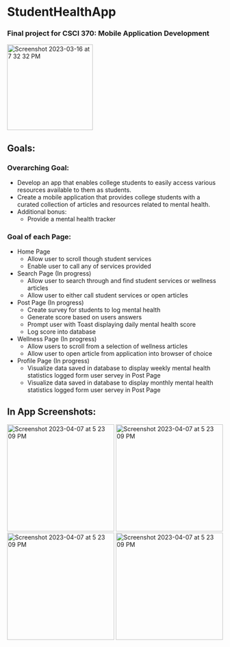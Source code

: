 # StudentHealthApp
### Final project for CSCI 370: Mobile Application Development

<img width="200" alt="Screenshot 2023-03-16 at 7 32 32 PM" src="https://user-images.githubusercontent.com/75393933/230697208-bdfce1fd-1132-4b4c-9d1a-44e90280b3ed.png">

## Goals: 
### Overarching Goal:
- Develop an app that enables college students to easily access various resources available to them as students.
- Create a mobile application that provides college students with a curated collection of articles and resources related to mental health.
- Additional bonus: 
  - Provide a mental health tracker 
### Goal of each Page: 
- Home Page
  - Allow user to scroll though student services
  - Enable user to call any of services provided
- Search Page (In progress)
  - Allow user to search through and find student services or wellness articles
  - Allow user to either call student services or open articles
- Post Page (In progress)
  - Create survey for students to log mental health
  - Generate score based on users answers
  - Prompt user with Toast displaying daily mental health score
  - Log score into database
- Wellness Page (In progress)
  - Allow users to scroll from a selection of wellness articles
  - Allow user to open article from application into browser of choice
- Profile Page (In progress)
  - Visualize data saved in database to display weekly mental health statistics logged form user servey in Post Page
  - Visualize data saved in database to display monthly mental health statistics logged form user servey in Post Page
## In App Screenshots:
<img width="250" alt="Screenshot 2023-04-07 at 5 23 09 PM" src="https://user-images.githubusercontent.com/75393933/230749046-c32b36af-4e8b-46b5-b75d-d9f9a939f66d.png">  <img width="250" alt="Screenshot 2023-04-07 at 5 23 09 PM" src="https://user-images.githubusercontent.com/75393933/230749001-bc37a296-e141-4537-a6df-d745ba452021.png">       <img width="250" alt="Screenshot 2023-04-07 at 5 23 09 PM" src="https://user-images.githubusercontent.com/75393933/230692698-08e32924-ea3c-4a7a-86a0-8a64ec35d3f9.png"> <img width="250" alt="Screenshot 2023-04-07 at 5 23 09 PM" src="https://user-images.githubusercontent.com/75393933/230696520-94f3c0f8-7461-4a9c-9205-01c730367ff6.png">
